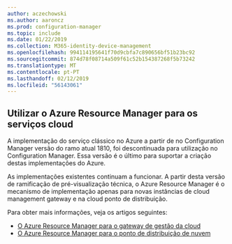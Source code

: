 ```yaml
---
author: aczechowski
ms.author: aaroncz
ms.prod: configuration-manager
ms.topic: include
ms.date: 01/22/2019
ms.collection: M365-identity-device-management
ms.openlocfilehash: 994114195641f70d9cbfa7c890656bf51b23bc92
ms.sourcegitcommit: 874d78f08714a509f61c52b154387268f5b73242
ms.translationtype: MT
ms.contentlocale: pt-PT
ms.lasthandoff: 02/12/2019
ms.locfileid: "56143061"
---
```

## <a name="bkmk_arm"></a> Utilizar o Azure Resource Manager para os serviços cloud
<!--3605704-->

A implementação do serviço clássico no Azure a partir de no Configuration Manager versão do ramo atual 1810, foi descontinuada para utilização no Configuration Manager. Essa versão é o último para suportar a criação destas implementações do Azure. 

As implementações existentes continuam a funcionar. A partir desta versão de ramificação de pré-visualização técnica, o Azure Resource Manager é o mecanismo de implementação apenas para novas instâncias de cloud management gateway e na cloud ponto de distribuição.

Para obter mais informações, veja os artigos seguintes:

- [O Azure Resource Manager para o gateway de gestão da cloud](/sccm/core/clients/manage/cmg/plan-cloud-management-gateway#azure-resource-manager)  
- [O Azure Resource Manager para o ponto de distribuição de nuvem](/sccm/core/plan-design/hierarchy/use-a-cloud-based-distribution-point#azure-resource-manager)

